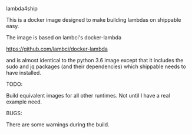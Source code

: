 lambda4ship

This is a docker image designed to make building lambdas on shippable easy.

The image is based on lambci's docker-lambda

  https://github.com/lambci/docker-lambda

and is almost identical to the python 3.6 image except that it
includes the sudo and jq packages (and their dependencies) which
shippable needs to have installed.

TODO:

Build equivalent images for all other runtimes.  Not until I have a real example need. 

BUGS:

There are some warnings during the build.